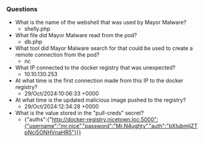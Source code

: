 ### Questions
- What is the name of the webshell that was used by Mayor Malware?
	- shelly.php
- What file did Mayor Malware read from the pod?
	- db.php
- What tool did Mayor Malware search for that could be used to create a remote connection from the pod?
	- nc
- What IP connected to the docker registry that was unexpected?
	- 10.10.130.253
- At what time is the first connection made from this IP to the docker registry?
	- 29/Oct/2024:10:06:33 +0000
- At what time is the updated malicious image pushed to the registry?
	- 29/Oct/2024:12:34:28 +0000
- What is the value stored in the "pull-creds" secret?
	- {"auths":{"http://docker-registry.nicetown.loc:5000":{"username":"mr.nice","password":"Mr.N4ughty","auth":"bXIubmljZTpNci5ONHVnaHR5"}}}